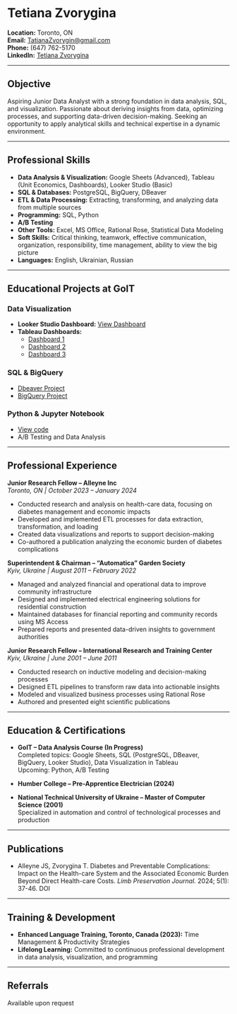 # Tetiana Zvorygina

**Location:** Toronto, ON  
**Email:** TatianaZvorygin@gmail.com  
**Phone:** (647) 762-5170  
**LinkedIn:** [Tetiana Zvorygina](https://www.linkedin.com/in/tetiana-zvorygina)

---

## **Objective**

Aspiring Junior Data Analyst with a strong foundation in data analysis, SQL, and visualization. Passionate about deriving insights from data, optimizing processes, and supporting data-driven decision-making. Seeking an opportunity to apply analytical skills and technical expertise in a dynamic environment.

---

## **Professional Skills**

- **Data Analysis & Visualization:** Google Sheets (Advanced), Tableau (Unit Economics, Dashboards), Looker Studio (Basic)  
- **SQL & Databases:** PostgreSQL, BigQuery, DBeaver  
- **ETL & Data Processing:** Extracting, transforming, and analyzing data from multiple sources  
- **Programming:** SQL, Python  
- **A/B Testing**  
- **Other Tools:** Excel, MS Office, Rational Rose, Statistical Data Modeling  
- **Soft Skills:** Critical thinking, teamwork, effective communication, organization, responsibility, time management, ability to view the big picture  
- **Languages:** English, Ukrainian, Russian  

---

## **Educational Projects at GoIT**

### **Data Visualization**
- **Looker Studio Dashboard:** [View Dashboard](https://lookerstudio.google.com/s/iA3XchFWisE)
- **Tableau Dashboards:**  
  - [Dashboard 1](https://public.tableau.com/views/HW5_Zv/HW5?:language=en-US&:sid=&:redirect=auth&:display_count=n&:origin=viz_share_link)  
  - [Dashboard 2](https://public.tableau.com/views/HW3_Zvorygina/HW3?:language=en-US&:sid=&:redirect=auth&:display_count=n&:origin=viz_share_link)  
  - [Dashboard 3](https://public.tableau.com/views/HW3_Zv/HW3?:language=en-US&publish=yes&:sid=&:redirect=auth&:display_count=n&:origin=viz_share_link)

### **SQL & BigQuery**
- [Dbeaver Project](https://github.com/TetianaZvorygina/TTT/blob/main/SQL_code_example_Zvorygina.sql)
- [BigQuery Project](https://console.cloud.google.com/bigquery?sq=568406084297:b193304da45849a088e5a53dee4a6159)

### **Python & Jupyter Notebook**
- [View code](https://github.com/TetianaZvorygina/TTT/blob/main/b14bb211-2e44-462a-ab5d-72d142bdf6e3HW6_2.ipynb)
- A/B Testing and Data Analysis

---

## **Professional Experience**

**Junior Research Fellow – Alleyne Inc**  
*Toronto, ON | October 2023 – January 2024*  
- Conducted research and analysis on health-care data, focusing on diabetes management and economic impacts  
- Developed and implemented ETL processes for data extraction, transformation, and loading  
- Created data visualizations and reports to support decision-making  
- Co-authored a publication analyzing the economic burden of diabetes complications  

**Superintendent & Chairman – “Automatica” Garden Society**  
*Kyiv, Ukraine | August 2011 – February 2022*  
- Managed and analyzed financial and operational data to improve community infrastructure  
- Designed and implemented electrical engineering solutions for residential construction  
- Maintained databases for financial reporting and community records using MS Access  
- Prepared reports and presented data-driven insights to government authorities  

**Junior Research Fellow – International Research and Training Center**  
*Kyiv, Ukraine | June 2001 – June 2011*  
- Conducted research on inductive modeling and decision-making processes  
- Designed ETL pipelines to transform raw data into actionable insights  
- Modeled and visualized business processes using Rational Rose  
- Authored and presented eight scientific publications  

---

## **Education & Certifications**

- **GoIT – Data Analysis Course (In Progress)**  
  Completed topics: Google Sheets, SQL (PostgreSQL, DBeaver, BigQuery, Looker Studio), Data Visualization in Tableau  
  Upcoming: Python, A/B Testing  

- **Humber College – Pre-Apprentice Electrician (2024)**  

- **National Technical University of Ukraine – Master of Computer Science (2001)**  
  Specialized in automation and control of technological processes and production  

---

## **Publications**

- Alleyne JS, Zvorygina T. Diabetes and Preventable Complications: Impact on the Health-care System and the Associated Economic Burden Beyond Direct Health-care Costs. *Limb Preservation Journal.* 2024; 5(1): 37-46. DOI

---

## **Training & Development**

- **Enhanced Language Training, Toronto, Canada (2023):** Time Management & Productivity Strategies  
- **Lifelong Learning:** Committed to continuous professional development in data analysis, visualization, and programming  

---

## **Referrals**

Available upon request


